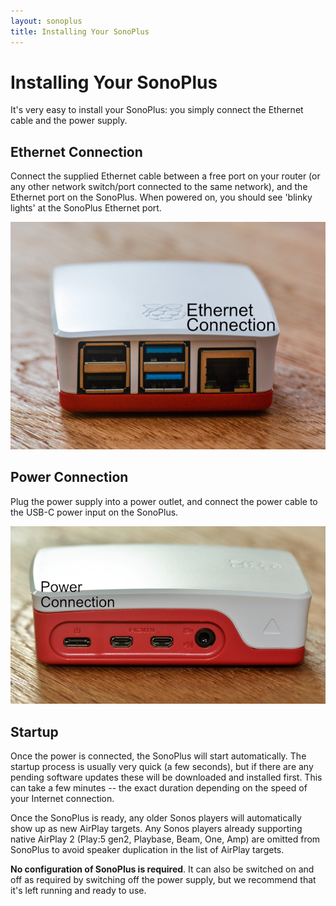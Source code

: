 ```yaml
---
layout: sonoplus
title: Installing Your SonoPlus
---
```


# Installing Your SonoPlus

It's very easy to install your SonoPlus: you simply connect the Ethernet cable and the power supply.

## Ethernet Connection

Connect the supplied Ethernet cable between a free port on your router (or any other network switch/port connected to the same network), and the Ethernet port on the SonoPlus. When powered on, you should see 'blinky lights' at the SonoPlus Ethernet port.

![SonoPlus Ethernet](/images/20190831-DSC_8915-PClr-Ethernet.png)

## Power Connection

Plug the power supply into a power outlet, and connect the power cable to the USB-C power input on the SonoPlus.

![SonoPlus Power](/images/20190831-DSC_8911-PClr-Power.png)

## Startup

Once the power is connected, the SonoPlus will start automatically. The startup process is usually very quick (a few seconds), but if there are any pending software updates these will be downloaded and installed first. This can take a few minutes -- the exact duration depending on the speed of your Internet connection.

Once the SonoPlus is ready, any older Sonos players will automatically show up as new AirPlay targets. Any Sonos players already supporting native AirPlay 2 (Play:5 gen2, Playbase, Beam, One, Amp) are omitted from SonoPlus to avoid speaker duplication in the list of AirPlay targets.

**No configuration of SonoPlus is required**. It can also be switched on and off as required by switching off the power supply, but we recommend that it's left running and ready to use.